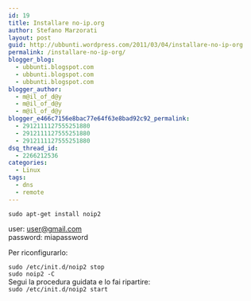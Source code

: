 ```yaml
---
id: 19
title: Installare no-ip.org
author: Stefano Marzorati
layout: post
guid: http://ubbunti.wordpress.com/2011/03/04/installare-no-ip-org
permalink: /installare-no-ip-org/
blogger_blog:
  - ubbunti.blogspot.com
  - ubbunti.blogspot.com
  - ubbunti.blogspot.com
blogger_author:
  - m@il_of_d@y
  - m@il_of_d@y
  - m@il_of_d@y
blogger_e466c7156e8bac77e64f63e8bad92c92_permalink:
  - 2912111127555251880
  - 2912111127555251880
  - 2912111127555251880
dsq_thread_id:
  - 2266212536
categories:
  - Linux
tags:
  - dns
  - remote
---
```

`sudo apt-get install noip2`

user: user@gmail.com  
password: miapassword</span>

Per riconfigurarlo:

`sudo /etc/init.d/noip2 stop`  
`sudo noip2 -C`  
Segui la procedura guidata e lo fai ripartire:  
`sudo /etc/init.d/noip2 start`